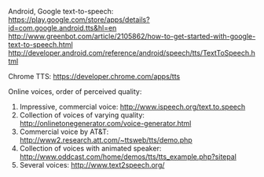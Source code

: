 
Android, Google text-to-speech: https://play.google.com/store/apps/details?id=com.google.android.tts&hl=en
http://www.greenbot.com/article/2105862/how-to-get-started-with-google-text-to-speech.html
http://developer.android.com/reference/android/speech/tts/TextToSpeech.html

Chrome TTS: https://developer.chrome.com/apps/tts

Online voices, order of perceived quality:
1. Impressive, commercial voice: http://www.ispeech.org/text.to.speech
1. Collection of voices of varying quality: http://onlinetonegenerator.com/voice-generator.html
1. Commercial voice by AT&T: http://www2.research.att.com/~ttsweb/tts/demo.php
1. Collection of voices with animated speaker: http://www.oddcast.com/home/demos/tts/tts_example.php?sitepal
1. Several voices: http://www.text2speech.org/
